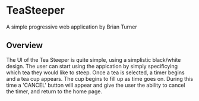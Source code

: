 # TeaSteeper
A simple progressive web application by Brian Turner
## Overview
The UI of the Tea Steeper is quite simple, using a simplistic black/white design.
The user can start using the appication by simply specificying which tea they 
would like to steep. Once a tea is selected, a timer begins and a tea cup appears. 
The cup begins to fill up as time goes on. During this time a 'CANCEL' button will
appear and give the user the ability to cancel the timer, and return to the home page. 


